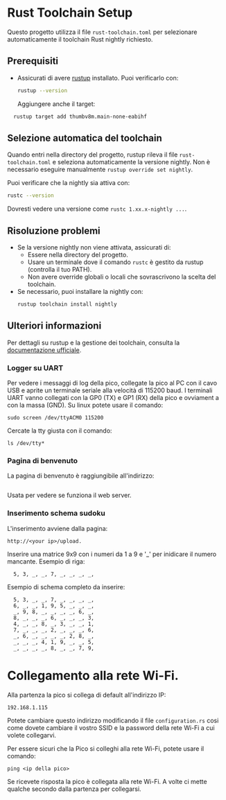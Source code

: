 # Rust Toolchain Setup
Questo progetto utilizza il file `rust-toolchain.toml` per selezionare automaticamente il toolchain Rust nightly richiesto.

## Prerequisiti
- Assicurati di avere [rustup](https://rustup.rs/) installato. Puoi verificarlo con:
  ```sh
  rustup --version
  ```
  Aggiungere anche il target:
```sh
  rustup target add thumbv8m.main-none-eabihf
```

## Selezione automatica del toolchain
Quando entri nella directory del progetto, rustup rileva il file `rust-toolchain.toml` e 
seleziona automaticamente la versione nightly. Non è necessario eseguire manualmente `rustup override set nightly`.

Puoi verificare che la nightly sia attiva con:
```sh
rustc --version
```
Dovresti vedere una versione come `rustc 1.xx.x-nightly ...`.

## Risoluzione problemi
- Se la versione nightly non viene attivata, assicurati di:
  - Essere nella directory del progetto.
  - Usare un terminale dove il comando `rustc` è gestito da rustup (controlla il tuo PATH).
  - Non avere override globali o locali che sovrascrivono la scelta del toolchain.
- Se necessario, puoi installare la nightly con:
  ```sh
  rustup toolchain install nightly
  ```

## Ulteriori informazioni
Per dettagli su rustup e la gestione dei toolchain, consulta la [documentazione ufficiale](https://rust-lang.github.io/rustup/).

### Logger su UART
Per vedere i messaggi di log della pico, collegate la pico al PC con il cavo USB e aprite un terminale seriale 
alla velocità di 115200 baud.
I terminali UART vanno collegati con la GP0 (TX) e GP1 (RX) della pico e ovviament a con la massa (GND).
Su linux potete usare il comando:
```
sudo screen /dev/ttyACM0 115200
```
Cercate la tty giusta con il comando:
```
ls /dev/tty*
```

### Pagina di benvenuto
La pagina di benvenuto è raggiungibile all'indirizzo:
```http://<your ip>/.
```
Usata per vedere se funziona il web server.

### Inserimento schema sudoku
L'inserimento avviene dalla pagina:
```
http://<your ip>/upload.
```
Inserire una matrice 9x9 con i numeri da 1 a 9 e '_' per inidicare il numero mancante.
Esempio di riga:
```
  5, 3, _, _, 7, _, _, _, _,
```
Esempio di schema completo da inserire:
```
  5, 3, _, _, 7, _, _, _, _,
  6, _, _, 1, 9, 5, _, _, _,
  _, 9, 8, _, _, _, _, 6, _,
  8, _, _, _, 6, _, _, _, 3,
  4, _, _, 8, _, 3, _, _, 1,
  7, _, _, _, 2, _, _, _, 6,
  _, 6, _, _, _, _, 2, 8, _,
  _, _, _, 4, 1, 9, _, _, 5,
  _, _, _, _, 8, _, _, 7, 9,
```

# Collegamento alla rete Wi-Fi.
Alla partenza la pico si collega di default all'indirizzo IP:
```
192.168.1.115
```
Potete cambiare questo indirizzo modificando il file ```configuration.rs``` cosi come dovete 
cambiare il vostro SSID e la password della rete Wi-Fi a cui volete collegarvi.

Per essere sicuri che la Pico si colleghi alla rete Wi-Fi, potete usare il comando:
```
ping <ip della pico>
```
Se ricevete risposta la pico è collegata alla rete Wi-Fi.
A volte ci mette qualche secondo dalla partenza per collegarsi.
